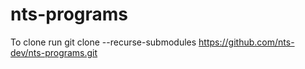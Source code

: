 # nts-programs
To clone run
git clone --recurse-submodules https://github.com/nts-dev/nts-programs.git
